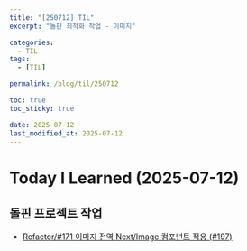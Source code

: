 ```yaml
---
title: "[250712] TIL"
excerpt: "돌핀 최적화 작업 - 이미지"

categories:
  - TIL
tags:
  - [TIL]

permalink: /blog/til/250712

toc: true
toc_sticky: true

date: 2025-07-12
last_modified_at: 2025-07-12
---
```


# Today I Learned (2025-07-12)

## 돌핀 프로젝트 작업

- [Refactor/#171 이미지 전역 Next/Image 컴포넌트 적용 (#197)](https://github.com/100-hours-a-week/7-team-ddb-fe/pull/197)
